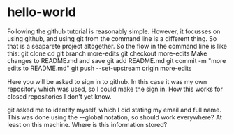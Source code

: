 # hello-world
Following the github tutorial is reasonably simple.
However, it focusses on using github, and using git from the 
command line is a different thing. So that is a seaparete
project altogether.
So the flow in the command line is like this:
git clone <url>
cd <new-directory>
git branch more-edits
git checkout more-edits
Make changes to README.md and save
git add README.md
git commit -m "more edits to README.md"
git push --set-upstream origin more-edits

Here you will be asked to sign in to github. In this case it was my own repository which was used, so I could make the sign in. How this works for closed repositories I don't yet know.

git asked me to identify myself, which I did stating my email and full name. This was done using the --global notation, so should work everywhere? At least on this machine. Where is this information stored?

